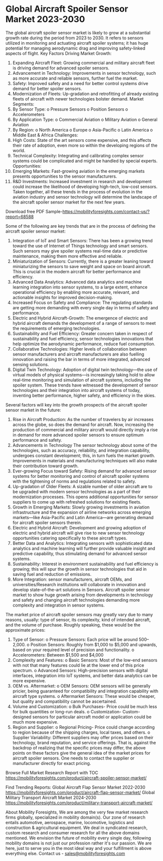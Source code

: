 # Global Aircraft Spoiler Sensor Market 2023-2030

The global aircraft spoiler sensor market is likely to grow at a substantial growth rate during the period from 2023 to 2030. It refers to sensors utilized in monitoring and actuating aircraft spoiler systems; it has huge potential for managing aerodynamic drag and improving safety-linked aspects of flight.
Key Factors Driving Market Growth:
1.	Expanding Aircraft Fleet: Growing commercial and military aircraft fleet is driving demand for advanced spoiler sensors.
2.	Advancement in Technology: Improvements in sensor technology, such as more accurate and reliable sensors, further fuel the market.
3.	Safety: Improved safety and a need for better control systems drive demand for better spoiler sensors.
4.	Modernization of Fleets: Up-gradation and retrofitting of already existing fleets of aircraft with newer technologies bolster demand.
Market Segments:
1.	By Sensor Type:
o	Pressure Sensors
o	Position Sensors
o	Accelerometers
2.	By Application Type:
o	Commercial Aviation
o	Military Aviation
o	General Aviation
3.	By Region:
o	North America
o	Europe
o	Asia-Pacific
o	Latin America
o	Middle East & Africa
Challenges:
1.	High Costs: State of the art sensors come expensive, and this affects their rate of adoption, even more so within the developing regions of the world.
2.	Technical Complexity: Integrating and calibrating complex sensor systems could be complicated and might be handled by special experts.
Opportunities:
1.	Emerging Markets: Fast-growing aviation in the emerging markets presents opportunities to the sensor manufacturers.
2.	R&D Investments: Increased investment in research and development could increase the likelihood of developing high-tech, low-cost sensors.
Taken together, all these trends in the process of evolution in the aviation industry and sensor technology will determine the landscape of the aircraft spoiler sensor market for the next few years.


Download free PDF Sample-https://mobilityforesights.com/contact-us/?report=68588

Some of the following are key trends that are in the process of defining the aircraft spoiler sensor market:
1.	Integration of IoT and Smart Sensors: There has been a growing trend toward the use of Internet of Things technology and smart sensors. Such sensors may give spoiler systems real-time data or predictive maintenance, making them more effective and reliable.
2.	Miniaturization of Sensors: Currently, there is a greater leaning toward miniaturizing the sensors to save weight and space on board aircraft. This is crucial in the modern aircraft for better performance and efficiency.
3.	Advanced Data Analytics: Advanced data analytics and machine learning integration into sensor systems, to a large extent, enhance operational efficiency by enabling more accurate, relevant, and actionable insights for improved decision-making.
4.	Increased Focus on Safety and Compliance: The regulating standards are getting more demanding with every single day in terms of safety and performance.
5.	Electric and Hybrid Aircraft-Growth: The emergence of electric and hybrid aircraft demands the development of a range of sensors to meet the requirements of emerging technologies.
6.	Sustainability and Fuel Efficiency: Greater concern taken in respect of sustainability and fuel efficiency, sensor technologies innovations that help optimize the aerodynamic performance, reduce fuel consumption.
7.	Collaborative Technologies: Higher levels of collaboration between sensor manufacturers and aircraft manufacturers are also fuelling innovation and raising the bar in terms of more integrated, advanced sensing solutions.
8.	Digital Twin Technology: Adoption of digital twin technology—the use of virtual models of physical systems—is increasingly taking hold to allow real-time monitoring and simulation of aircraft systems, including the spoiler system.
These trends have witnessed the development of sensor technologies and their integration into aircraft systems of today, inventing better performance, higher safety, and efficiency in the skies.

Several factors will key into the growth prospects of the aircraft spoiler sensor market in the future:
1.	Rise in Aircraft Production: As the number of travelers by air increases across the globe, so does the demand for aircraft. Now, increasing the production of commercial and military aircraft would directly imply a rise in demand for more advanced spoiler sensors to ensure optimum performance and safety.
2.	Advancements in Technology The sensor technology about some of the technologies, such as accuracy, reliability, and integration capability, undergoes constant development; this, in turn fuels the market growth. Improvements in materials and manufacturing techniques will also make their contribution toward growth.
3.	Ever-growing Focus toward Safety: Rising demand for advanced sensor systems for better monitoring and control of aircraft spoiler systems with the tightening of norms and regulations related to safety.
4.	Up-gradation of Older Fleets: A sizable number of older aircraft are to be upgraded with modern sensor technologies as a part of their modernization processes. This opens additional opportunities for sensor suppliers to come up with refreshed solutions for existing fleets.
5.	Growth in Emerging Markets: Slowly growing investments in aviation infrastructure and the expansion of airline networks across emerging markets—like Asia-Pacific and Latin America—are generating demand for aircraft spoiler sensors therein.
6.	Electric and Hybrid Aircraft: Development and growing adoption of electric and hybrid aircraft will give rise to new sensor technology opportunities catering specifically to these aircraft types.
7.	Better Data and Analytics: Integrating sensors with sophisticated data analytics and machine learning will further provide valuable insight and predictive capability, thus stimulating demand for advanced sensor systems.
8.	Sustainability: Interest in environment sustainability and fuel efficiency is growing; this will spur the growth in sensor technologies that aid in saving fuel and reduction of emissions.
9.	More Integration: sensor manufacturers, aircraft OEMs, and universities/Research institutions will collaborate in innovation and develop state-of-the-art solutions in Sensors.
Aircraft spoiler sensor market to show huge growth arising from developments in technology and safety and changing aircraft technologies demanding more complexity and integration in sensor systems.

The market price of aircraft spoiler sensors may greatly vary due to many reasons, usually: type of sensor, its complexity, kind of intended aircraft, and the volume of purchase. Roughly speaking, these would be the approximate prices:
1.	Type of Sensor:
o	Pressure Sensors: Each price will be around $500–$2,000.
o	Position Sensors: Roughly from $1,000 to $5,000 and upwards, based on your required level of precision and functionality.
o	Accelerometers: Between $1,500 and $4,000
2.	Complexity and Features:
o	Basic Sensors: Most of the low-end sensors with not that many features could lie at the lower end of this price spectrum.
o	Advanced Sensors: High-precision sensors with digital interfaces, integration into IoT systems, and better data analytics can be more expensive.
3.	OEM vs. Aftermarket:
o	OEM Sensors: OEM sensors will be generally pricier, being guaranteed for compatibility and integration capability with aircraft type systems.
o	Aftermarket Sensors: These would be cheaper, but quality and compatibility cannot be ascertained.
4.	Volume and Customization:
o	Bulk Purchases- Price could be much less for bulk quantities or long-run deals.
o	Customization- Custom-designed sensors for particular aircraft model or application could be much more expensive.
5.	Region and Supplier:
o	Regional Pricing- Price could change according to region because of the shipping charges, local taxes, and others.
o	Supplier Variability: Different suppliers may offer prices based on their technology, brand reputation, and service offerings.
That is, against the backdrop of realizing that the specific prices may differ, the above points on these factors give the general idea of the market prices for aircraft spoiler sensors. One needs to contact the supplier or manufacturer directly for exact pricing.

Browse Full Market Research Report with TOC https://mobilityforesights.com/product/aircraft-spoiler-sensor-market/


Find Trending Reports:
Global Aircraft Flap Sensor Market 2022-2030
https://mobilityforesights.com/product/aircraft-flap-sensor-market/
Global Military Transport Aircraft Market 2024-2030
https://mobilityforesights.com/product/military-transport-aircraft-market/


About Mobility Foresights,
We are among the very few market research firms globally, specialized in mobility domain(s). Our zone of research entails automotive, aerospace, marine, locomotive, logistics and construction & agricultural equipment. We deal in syndicated research, custom research and consumer research for all the above domains mentioned.
We envision the future of mobility every single day, following mobility domains is not just our profession rather it's our passion. We are here, just to serve you in the most ideal way and your fulfillment is above everything else. Contact us -  sales@mobilityforesights.com 

